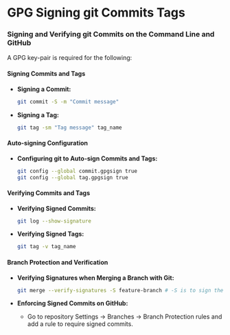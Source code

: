 # GPG Signing git Commits Tags

### Signing and Verifying git Commits on the Command Line and GitHub

A GPG key-pair is required for the following:

#### Signing Commits and Tags

-   **Signing a Commit:**

    ```bash
    git commit -S -m "Commit message"
    ```

-   **Signing a Tag:**
    ```bash
    git tag -sm "Tag message" tag_name
    ```

#### Auto-signing Configuration

-   **Configuring git to Auto-sign Commits and Tags:**
    ```bash
    git config --global commit.gpgsign true
    git config --global tag.gpgsign true
    ```

#### Verifying Commits and Tags

-   **Verifying Signed Commits:**

    ```bash
    git log --show-signature
    ```

-   **Verifying Signed Tags:**
    ```bash
    git tag -v tag_name
    ```

#### Branch Protection and Verification

-   **Verifying Signatures when Merging a Branch with Git:**

    ```bash
    git merge --verify-signatures -S feature-branch # -S is to sign the merge commit, which is automatic if [commit] gpgsign=true is set in .gitconfig
    ```

-   **Enforcing Signed Commits on GitHub:**
    -   Go to repository Settings -> Branches -> Branch Protection rules and add a rule to require signed commits.
